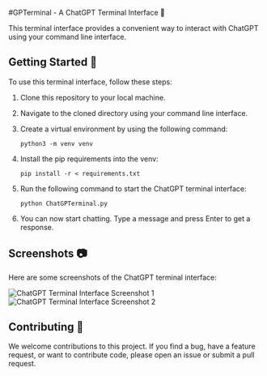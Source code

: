 #GPTerminal - A ChatGPT Terminal Interface :robot:

This terminal interface provides a convenient way to interact with ChatGPT using your command line interface.

## Getting Started :rocket:

To use this terminal interface, follow these steps:

1. Clone this repository to your local machine.
2. Navigate to the cloned directory using your command line interface.
3. Create a virtual environment by using the following command:

   ```
   python3 -m venv venv
   ```

4. Install the pip requirements into the venv:

   ```
   pip install -r < requirements.txt
   ```

5. Run the following command to start the ChatGPT terminal interface:

   ```
   python ChatGPTerminal.py
   ```

6. You can now start chatting. Type a message and press Enter to get a response.

## Screenshots :camera:

Here are some screenshots of the ChatGPT terminal interface:

![ChatGPT Terminal Interface Screenshot 1](screenshots/screenshot1.png)
![ChatGPT Terminal Interface Screenshot 2](screenshots/screenshot2.png)

## Contributing :raised_hands:

We welcome contributions to this project. If you find a bug, have a feature request, or want to contribute code, please open an issue or submit a pull request.
